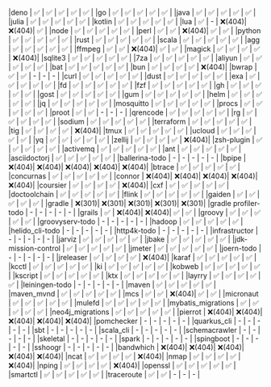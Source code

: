 |deno | ✅ | ✅ | ✅ | ✅ | ✅ |
|go | ✅ | ✅ | ✅ | ✅ | ✅ |
|java | ✅ | ✅ | ✅ | ✅ | ✅ |
|julia | ✅ | ✅ | ✅ | ✅ | ✅ |
|kotlin | ✅ | ✅ | ✅ | ✅ | ✅ |
|lua | ✅ | - | ❌(404)| ❌(404)| ✅ |
|node | ✅ | ✅ | ✅ | ✅ | ✅ |
|perl | ✅ | ✅ | ❌(404)| ✅ | ✅ |
|python | ✅ | ✅ | ✅ | ✅ | ✅ |
|rust | ✅ | ✅ | ✅ | ✅ | ✅ |
|scala | ✅ | ✅ | ✅ | ✅ | ✅ |
|agg | ✅ | ✅ | ✅ | ✅ | ✅ |
|ffmpeg | ✅ | ✅ | ❌(404)| ✅ | ✅ |
|magick | ✅ | ✅ | ✅ | ✅ | ❌(404)|
|sqlite3 | ✅ | ✅ | ✅ | ✅ | ✅ |
|7za | ✅ | ✅ | ✅ | ✅ | ✅ |
|aliyun | ✅ | ✅ | ✅ | ✅ | ✅ |
|bat | ✅ | ✅ | ✅ | ✅ | ✅ |
|bun | ✅ | ✅ | ✅ | ✅ | ❌(404)|
|bwrap | ✅ | ✅ | - | - | - |
|curl | ✅ | ✅ | ✅ | ✅ | ✅ |
|dust | ✅ | ✅ | ✅ | ✅ | ✅ |
|exa | ✅ | ✅ | ✅ | ✅ | ✅ |
|fd | ✅ | ✅ | ✅ | ✅ | ✅ |
|fzf | ✅ | ✅ | ✅ | ✅ | ✅ |
|gh | ✅ | ✅ | ✅ | ✅ | ✅ |
|gost | ✅ | ✅ | ✅ | ✅ | ✅ |
|gum | ✅ | ✅ | ✅ | ✅ | ✅ |
|helm | ✅ | ✅ | ✅ | ✅ | ✅ |
|jq | ✅ | ✅ | ✅ | ✅ | ✅ |
|mosquitto | ✅ | ✅ | ✅ | ✅ | ✅ |
|procs | ✅ | ✅ | ✅ | ✅ | ✅ |
|proot | ✅ | ✅ | - | - | - |
|qrencode | ✅ | ✅ | ✅ | ✅ | ✅ |
|rg | ✅ | ✅ | ✅ | ✅ | ✅ |
|sodium | ✅ | ✅ | ✅ | ✅ | ✅ |
|terraform | ✅ | ✅ | ✅ | ✅ | ✅ |
|tig | ✅ | ✅ | ✅ | ✅ | ❌(404)|
|tmux | ✅ | ✅ | ✅ | ✅ | ✅ |
|ucloud | ✅ | ✅ | ✅ | ✅ | ✅ |
|yq | ✅ | ✅ | ✅ | ✅ | ✅ |
|zellij | ✅ | ✅ | ✅ | ✅ | ❌(404)|
|zsh-plugin | ✅ | ✅ | ✅ | ✅ | ✅ |
|activemq | ✅ | ✅ | ✅ | ✅ | ✅ |
|ant | ✅ | ✅ | ✅ | ✅ | ✅ |
|asciidoctorj | ✅ | ✅ | ✅ | ✅ | ✅ |
|ballerina-todo | - | - | - | - | - |
|bpipe | ❌(404)| ❌(404)| ❌(404)| ❌(404)| ❌(404)|
|btrace | ✅ | ✅ | ✅ | ✅ | ✅ |
|concurnas | ✅ | ✅ | ✅ | ✅ | ✅ |
|connor | ❌(404)| ❌(404)| ❌(404)| ❌(404)| ❌(404)|
|coursier | ✅ | ✅ | ✅ | ✅ | ❌(404)|
|cxf | ✅ | ✅ | ✅ | ✅ | ✅ |
|doctoolchain | ✅ | ✅ | ✅ | ✅ | ✅ |
|flink | ✅ | ✅ | ✅ | ✅ | ✅ |
|gaiden | ✅ | ✅ | ✅ | ✅ | ✅ |
|gradle | ❌(301)| ❌(301)| ❌(301)| ❌(301)| ❌(301)|
|gradle profiler-todo | - | - | - | - | - |
|grails | ✅ | ❌(404)| ❌(404)| ✅ | ✅ |
|groovy | ✅ | ✅ | ✅ | ✅ | ✅ |
|groovyserv-todo | - | - | - | - | - |
|hadoop | ✅ | ✅ | ✅ | ✅ | ✅ |
|helido_cli-todo | - | - | - | - | - |
|http4k-todo | - | - | - | - | - |
|infrastructor | - | - | - | - | - |
|jarviz | ✅ | ✅ | ✅ | ✅ | ✅ |
|jbake | ✅ | ✅ | ✅ | ✅ | ✅ |
|jdk-mission-control | ✅ | ✅ | ✅ | ✅ | ✅ |
|jmeter | ✅ | ✅ | ✅ | ✅ | ✅ |
|joern-todo | - | - | - | - | - |
|jreleaser | ✅ | ✅ | ✅ | ✅ | ❌(404)|
|karaf | ✅ | ✅ | ✅ | ✅ | ✅ |
|kcctl | ✅ | ✅ | ✅ | ✅ | ✅ |
|ki | ✅ | ✅ | ✅ | ✅ | ✅ |
|kobweb | ✅ | ✅ | ✅ | ✅ | ✅ |
|kscript | ✅ | ✅ | ✅ | ✅ | ✅ |
|ktx | ✅ | ✅ | ✅ | ✅ | ✅ |
|layrry | ✅ | ✅ | ✅ | ✅ | ✅ |
|leiningen-todo | - | - | - | - | - |
|maven | ✅ | ✅ | ✅ | ✅ | ✅ |
|maven_mvnd | ✅ | ✅ | ✅ | ✅ | ✅ |
|mcs | ✅ | ✅ | ❌(404)| ✅ | ✅ |
|micronaut | ✅ | ✅ | ✅ | ✅ | ✅ |
|mulefd | ✅ | ✅ | ✅ | ✅ | ✅ |
|mybatis_migrations | ✅ | ✅ | ✅ | ✅ | ✅ |
|neo4j_migrations | ✅ | ✅ | ✅ | ✅ | ✅ |
|pierrot | ❌(404)| ❌(404)| ❌(404)| ❌(404)| ❌(404)|
|pomchecker | - | - | - | - | - |
|quarkus_cli | - | - | - | - | - |
|sbt | - | - | - | - | - |
|scala_cli | - | - | - | - | - |
|schemacrawler | - | - | - | - | - |
|skeletal | - | - | - | - | - |
|spark | - | - | - | - | - |
|spingboot | - | - | - | - | - |
|sshoogr | - | - | - | - | - |
|bandwhich | ❌(404)| ❌(404)| ❌(404)| ❌(404)| ❌(404)|
|ncat | ✅ | ✅ | ✅ | ✅ | ❌(404)|
|nmap | ✅ | ✅ | ✅ | ✅ | ❌(404)|
|nping | ✅ | ✅ | ✅ | ✅ | ❌(404)|
|openssl | ✅ | ✅ | ✅ | ✅ | ✅ |
|smartctl | ✅ | ✅ | ✅ | ✅ | ✅ |
|traceroute | ✅ | ✅ | - | - | - |
